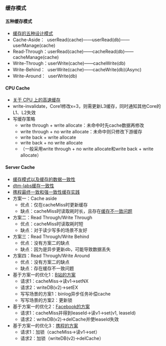 ### 缓存模式

#### 五种缓存模式
* [缓存的五种设计模式](https://xie.infoq.cn/article/49947a60376964f1c16369a8b)
* Cache-Aside：&nbsp;&nbsp;userRead(cache)——userRead(db)——userManage(cache)
* Read-Through：userRead(cache)——cacheRead(db)——cacheManage(cache)
* Write-Through：userWrite(cache)——cacheWrite(db)
* Write-Behind：&nbsp;&nbsp;userWrite(cache)——cacheWrite(db)(Async)
* Write-Around：&nbsp;&nbsp;userWrite(db)

#### CPU Cache
* [关于 CPU 上的高速缓存](https://www.junmajinlong.com/os/cpu_cache/)
* write-invalidate，Core1修改x=3，则需更新L3缓存，同时通知其他Core的L1、L2失效
* 写缓存策略
  * write through + write allocate：未命中时先cache数据再修改
  * write through + no write allocate：未命中则只修改下游缓存
  * write back + write allocate
  * write back + no write allocate
  * （一般采用write through + no write allocate和write back + write allocate）

#### Server Cache
* [缓存模式以及缓存的数据一致性](https://stephanietang.github.io/2020/04/13/cache-pattern/)
* [dtm-labs缓存一致性](https://www.dtm.pub/app/cache.html)
* [携程最终一致和强一致性缓存实践](https://www.infoq.cn/article/hh4iouiijhwb4x46vxeo)
* 方案一：Cache aside
  * 优点：仅在cacheMiss时更新缓存
  * 缺点：cacheMiss时读取耗时长，且存在[缓存不一致问题](../images/cache-aside-trouble.png)
* 方案二：Read Through/Write Through
  * 优点：cacheMiss时读取耗时短
  * 缺点：对于读少写多的场景不友好
* 方案三：Read Through/Write Behind
  * 优点：没有方案二的缺点
  * 缺点：因为是异步更新db，可能导致数据丢失
* 方案四：Read Through/Write Around
  * 优点：没有方案二的缺点
  * 缺点：存在缓存不一致问题
* 基于方案一的优化1：[B站的方案](../images/cache-bilibili.png)
  * 请求1：cacheMiss->读v1->setNX
  * 请求2：writeDB(v2)->setEX
  * 写写场景的方案1：binlog异步任务补偿cache
  * 写写场景的方案2：更新锁
* 基于方案一的优化2：[Facebook的方案](../images/cache-facebook.png)
  * 请求1：cacheMiss并得到leaseId->读v1->set(v1, leaseId)
  * 请求2：writeDB(v2)->delCache并使leaseId失效
* 基于方案一的优化3：[携程的方案](../images/cache-ctrip.png)
  * 请求1：加锁（cacheMiss->读v1->set）
  * 请求2：加锁（writeDB(v2)->delCache）


